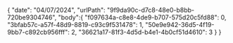 { 
  "date": "04/07/2024",
  "urlPath": "9f9da90c-d7c8-48e0-b8bb-720be9304746",
  "body":{
  "f097634a-c8e8-4de9-b707-575d20c5fd88": 0,
  "3bfab57c-a57f-48d9-8819-c93c9f531478": 1,
  "50e9e942-36d5-4f19-9bb7-c892cb956fff": 2,
  "36621a17-81f3-4d5d-b4e1-4b0cf51d4610": 3
}
}
